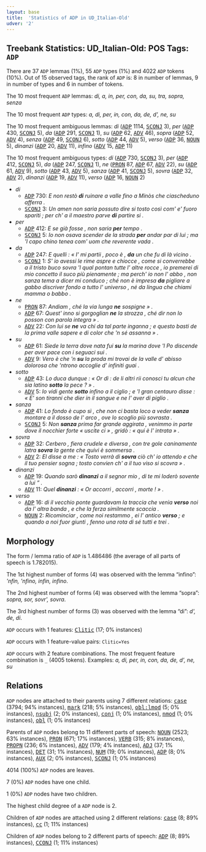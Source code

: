 ```yaml
---
layout: base
title:  'Statistics of ADP in UD_Italian-Old'
udver: '2'
---
```


## Treebank Statistics: UD_Italian-Old: POS Tags: `ADP`

There are 37 `ADP` lemmas (1%), 55 `ADP` types (1%) and 4022 `ADP` tokens (10%).
Out of 15 observed tags, the rank of `ADP` is: 8 in number of lemmas, 9 in number of types and 6 in number of tokens.

The 10 most frequent `ADP` lemmas: <em>di, a, in, per, con, da, su, tra, sopra, senza</em>

The 10 most frequent `ADP` types:  <em>a, di, per, in, con, da, de, d', ne, su</em>

The 10 most frequent ambiguous lemmas: <em>di</em> (<tt><a href="it_old-pos-ADP.html">ADP</a></tt> 1114, <tt><a href="it_old-pos-SCONJ.html">SCONJ</a></tt> 3), <em>per</em> (<tt><a href="it_old-pos-ADP.html">ADP</a></tt> 430, <tt><a href="it_old-pos-SCONJ.html">SCONJ</a></tt> 5), <em>da</em> (<tt><a href="it_old-pos-ADP.html">ADP</a></tt> 291, <tt><a href="it_old-pos-SCONJ.html">SCONJ</a></tt> 1), <em>su</em> (<tt><a href="it_old-pos-ADP.html">ADP</a></tt> 62, <tt><a href="it_old-pos-ADV.html">ADV</a></tt> 46), <em>sopra</em> (<tt><a href="it_old-pos-ADP.html">ADP</a></tt> 52, <tt><a href="it_old-pos-ADV.html">ADV</a></tt> 4), <em>senza</em> (<tt><a href="it_old-pos-ADP.html">ADP</a></tt> 49, <tt><a href="it_old-pos-SCONJ.html">SCONJ</a></tt> 6), <em>sotto</em> (<tt><a href="it_old-pos-ADP.html">ADP</a></tt> 44, <tt><a href="it_old-pos-ADV.html">ADV</a></tt> 5), <em>verso</em> (<tt><a href="it_old-pos-ADP.html">ADP</a></tt> 36, <tt><a href="it_old-pos-NOUN.html">NOUN</a></tt> 5), <em>dinanzi</em> (<tt><a href="it_old-pos-ADP.html">ADP</a></tt> 20, <tt><a href="it_old-pos-ADV.html">ADV</a></tt> 11), <em>infino</em> (<tt><a href="it_old-pos-ADV.html">ADV</a></tt> 15, <tt><a href="it_old-pos-ADP.html">ADP</a></tt> 11)

The 10 most frequent ambiguous types:  <em>di</em> (<tt><a href="it_old-pos-ADP.html">ADP</a></tt> 730, <tt><a href="it_old-pos-SCONJ.html">SCONJ</a></tt> 3), <em>per</em> (<tt><a href="it_old-pos-ADP.html">ADP</a></tt> 412, <tt><a href="it_old-pos-SCONJ.html">SCONJ</a></tt> 5), <em>da</em> (<tt><a href="it_old-pos-ADP.html">ADP</a></tt> 247, <tt><a href="it_old-pos-SCONJ.html">SCONJ</a></tt> 1), <em>ne</em> (<tt><a href="it_old-pos-PRON.html">PRON</a></tt> 87, <tt><a href="it_old-pos-ADP.html">ADP</a></tt> 67, <tt><a href="it_old-pos-ADV.html">ADV</a></tt> 22), <em>su</em> (<tt><a href="it_old-pos-ADP.html">ADP</a></tt> 61, <tt><a href="it_old-pos-ADV.html">ADV</a></tt> 9), <em>sotto</em> (<tt><a href="it_old-pos-ADP.html">ADP</a></tt> 43, <tt><a href="it_old-pos-ADV.html">ADV</a></tt> 5), <em>sanza</em> (<tt><a href="it_old-pos-ADP.html">ADP</a></tt> 41, <tt><a href="it_old-pos-SCONJ.html">SCONJ</a></tt> 5), <em>sovra</em> (<tt><a href="it_old-pos-ADP.html">ADP</a></tt> 32, <tt><a href="it_old-pos-ADV.html">ADV</a></tt> 2), <em>dinanzi</em> (<tt><a href="it_old-pos-ADP.html">ADP</a></tt> 19, <tt><a href="it_old-pos-ADV.html">ADV</a></tt> 11), <em>verso</em> (<tt><a href="it_old-pos-ADP.html">ADP</a></tt> 16, <tt><a href="it_old-pos-NOUN.html">NOUN</a></tt> 2)


* <em>di</em>
  * <tt><a href="it_old-pos-ADP.html">ADP</a></tt> 730: <em>E non restò <b>di</b> ruinare a valle fino a Minòs che ciascheduno afferra .</em>
  * <tt><a href="it_old-pos-SCONJ.html">SCONJ</a></tt> 3: <em>Un amen non saria possuto dire si tosto così com' e' fuoro spariti ; per ch' a il maestro parve <b>di</b> partire si .</em>
* <em>per</em>
  * <tt><a href="it_old-pos-ADP.html">ADP</a></tt> 412: <em>E se già fosse , non saria <b>per</b> tempo .</em>
  * <tt><a href="it_old-pos-SCONJ.html">SCONJ</a></tt> 5: <em>Io non osava scender de la strada <b>per</b> andar par di lui ; ma 'l capo chino tenea com' uom che reverente vada .</em>
* <em>da</em>
  * <tt><a href="it_old-pos-ADP.html">ADP</a></tt> 247: <em>E quelli : « I' mi partii , poco è , <b>da</b> un che fu di là vicino .</em>
  * <tt><a href="it_old-pos-SCONJ.html">SCONJ</a></tt> 1: <em>S' io avessi le rime aspre e chiocce , come si converrebbe a il tristo buco sovra 'l qual pontan tutte l' altre rocce , io premerei di mio concetto il suco più pienamente ; ma perch' io non l' abbo , non sanza tema a dicer mi conduco ; ché non è impresa <b>da</b> pigliare a gabbo discriver fondo a tutto l' universo , né da lingua che chiami mamma o babbo .</em>
* <em>ne</em>
  * <tt><a href="it_old-pos-PRON.html">PRON</a></tt> 87: <em>Andiam , ché la via lunga <b>ne</b> sospigne » .</em>
  * <tt><a href="it_old-pos-ADP.html">ADP</a></tt> 67: <em>Quest' inno si gorgoglian <b>ne</b> la strozza , ché dir non lo posson con parola integra » .</em>
  * <tt><a href="it_old-pos-ADV.html">ADV</a></tt> 22: <em>Con lui se <b>ne</b> va chi da tal parte inganna ; e questo basti de la prima valle sapere e di color che 'n sé assanna » .</em>
* <em>su</em>
  * <tt><a href="it_old-pos-ADP.html">ADP</a></tt> 61: <em>Siede la terra dove nata fui <b>su</b> la marina dove 'l Po discende per aver pace con i seguaci sui .</em>
  * <tt><a href="it_old-pos-ADV.html">ADV</a></tt> 9: <em>Vero è che 'n <b>su</b> la proda mi trovai de la valle d' abisso dolorosa che 'ntrono accoglie d' infiniti guai .</em>
* <em>sotto</em>
  * <tt><a href="it_old-pos-ADP.html">ADP</a></tt> 43: <em>Lo duca dunque : « Or dì : de li altri rii conosci tu alcun che sia latino <b>sotto</b> la pece ? » .</em>
  * <tt><a href="it_old-pos-ADV.html">ADV</a></tt> 5: <em>Io vidi gente <b>sotto</b> infino a il ciglio ; e 'l gran centauro disse : « E' son tiranni che dier in il sangue e ne l' aver di piglio .</em>
* <em>sanza</em>
  * <tt><a href="it_old-pos-ADP.html">ADP</a></tt> 41: <em>Lo fondo è cupo sì , che non ci basta loco a veder <b>sanza</b> montare a il dosso de l' arco , ove lo scoglio più sovrasta .</em>
  * <tt><a href="it_old-pos-SCONJ.html">SCONJ</a></tt> 5: <em>Non <b>sanza</b> prima far grande aggirata , venimmo in parte dove il nocchier forte « uscite ci » , gridò : « qui è l' intrata » .</em>
* <em>sovra</em>
  * <tt><a href="it_old-pos-ADP.html">ADP</a></tt> 32: <em>Cerbero , fiera crudele e diversa , con tre gole caninamente latra <b>sovra</b> la gente che quivi è sommersa .</em>
  * <tt><a href="it_old-pos-ADV.html">ADV</a></tt> 2: <em>El disse a me : « Tosto verrà di <b>sovra</b> ciò ch' io attendo e che il tuo pensier sogna ; tosto convien ch' a il tuo viso si scovra » .</em>
* <em>dinanzi</em>
  * <tt><a href="it_old-pos-ADP.html">ADP</a></tt> 19: <em>Quando sarò <b>dinanzi</b> a il segnor mio , di te mi loderò sovente a lui ” .</em>
  * <tt><a href="it_old-pos-ADV.html">ADV</a></tt> 11: <em>Quel <b>dinanzi</b> : « Or accorri , accorri , morte ! » .</em>
* <em>verso</em>
  * <tt><a href="it_old-pos-ADP.html">ADP</a></tt> 16: <em>di il vecchio ponte guardavam la traccia che venìa <b>verso</b> noi da l' altra banda , e che la ferza similmente scaccia .</em>
  * <tt><a href="it_old-pos-NOUN.html">NOUN</a></tt> 2: <em>Ricominciar , come noi restammo , ei l' antico <b>verso</b> ; e quando a noi fuor giunti , fenno una rota di sé tutti e trei .</em>

## Morphology

The form / lemma ratio of `ADP` is 1.486486 (the average of all parts of speech is 1.782015).

The 1st highest number of forms (4) was observed with the lemma “infino”: <em>'nfin, 'nfino, infin, infino</em>.

The 2nd highest number of forms (4) was observed with the lemma “sopra”: <em>sopra, sor, sovr', sovra</em>.

The 3rd highest number of forms (3) was observed with the lemma “di”: <em>d', de, di</em>.

`ADP` occurs with 1 features: <tt><a href="it_old-feat-Clitic.html">Clitic</a></tt> (17; 0% instances)

`ADP` occurs with 1 feature-value pairs: `Clitic=Yes`

`ADP` occurs with 2 feature combinations.
The most frequent feature combination is `_` (4005 tokens).
Examples: <em>a, di, per, in, con, da, de, d', ne, su</em>


## Relations

`ADP` nodes are attached to their parents using 7 different relations: <tt><a href="it_old-dep-case.html">case</a></tt> (3794; 94% instances), <tt><a href="it_old-dep-mark.html">mark</a></tt> (218; 5% instances), <tt><a href="it_old-dep-obl-lmod.html">obl:lmod</a></tt> (5; 0% instances), <tt><a href="it_old-dep-nsubj.html">nsubj</a></tt> (2; 0% instances), <tt><a href="it_old-dep-conj.html">conj</a></tt> (1; 0% instances), <tt><a href="it_old-dep-nmod.html">nmod</a></tt> (1; 0% instances), <tt><a href="it_old-dep-obl.html">obl</a></tt> (1; 0% instances)

Parents of `ADP` nodes belong to 11 different parts of speech: <tt><a href="it_old-pos-NOUN.html">NOUN</a></tt> (2523; 63% instances), <tt><a href="it_old-pos-PRON.html">PRON</a></tt> (671; 17% instances), <tt><a href="it_old-pos-VERB.html">VERB</a></tt> (315; 8% instances), <tt><a href="it_old-pos-PROPN.html">PROPN</a></tt> (236; 6% instances), <tt><a href="it_old-pos-ADV.html">ADV</a></tt> (179; 4% instances), <tt><a href="it_old-pos-ADJ.html">ADJ</a></tt> (37; 1% instances), <tt><a href="it_old-pos-DET.html">DET</a></tt> (31; 1% instances), <tt><a href="it_old-pos-NUM.html">NUM</a></tt> (19; 0% instances), <tt><a href="it_old-pos-ADP.html">ADP</a></tt> (8; 0% instances), <tt><a href="it_old-pos-AUX.html">AUX</a></tt> (2; 0% instances), <tt><a href="it_old-pos-SCONJ.html">SCONJ</a></tt> (1; 0% instances)

4014 (100%) `ADP` nodes are leaves.

7 (0%) `ADP` nodes have one child.

1 (0%) `ADP` nodes have two children.

The highest child degree of a `ADP` node is 2.

Children of `ADP` nodes are attached using 2 different relations: <tt><a href="it_old-dep-case.html">case</a></tt> (8; 89% instances), <tt><a href="it_old-dep-cc.html">cc</a></tt> (1; 11% instances)

Children of `ADP` nodes belong to 2 different parts of speech: <tt><a href="it_old-pos-ADP.html">ADP</a></tt> (8; 89% instances), <tt><a href="it_old-pos-CCONJ.html">CCONJ</a></tt> (1; 11% instances)

